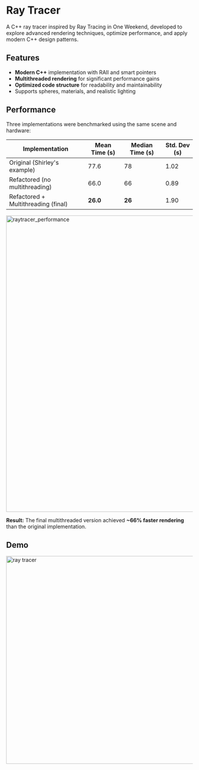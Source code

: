 # Ray Tracer

A C++ ray tracer inspired by Ray Tracing in One Weekend, developed to explore advanced rendering techniques, optimize performance, and apply modern C++ design patterns.

## Features
- **Modern C++** implementation with RAII and smart pointers
- **Multithreaded rendering** for significant performance gains
- **Optimized code structure** for readability and maintainability
- Supports spheres, materials, and realistic lighting

## Performance

Three implementations were benchmarked using the same scene and hardware:

| Implementation                          | Mean Time (s) | Median Time (s) | Std. Dev (s) |
|-----------------------------------------|---------------|-----------------|--------------|
| Original (Shirley's example)            | 77.6          | 78              | 1.02         |
| Refactored (no multithreading)          | 66.0          | 66              | 0.89         |
| Refactored + Multithreading (final)     | **26.0**      | **26**          | 1.90         |

<img width="1200" height="800" alt="raytracer_performance" src="https://github.com/user-attachments/assets/f8e06691-a195-4f7d-9792-d876005605e4" />

**Result:** The final multithreaded version achieved **~66% faster rendering** than the original implementation.

## Demo
<img width="996" height="561" alt="ray tracer" src="https://github.com/user-attachments/assets/2d4cb7b3-5a49-438e-ba8f-9507bb19af29" />
